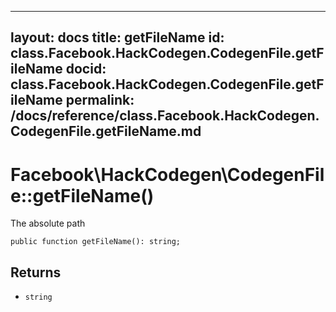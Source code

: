 
***

layout: docs
title: getFileName
id: class.Facebook.HackCodegen.CodegenFile.getFileName
docid: class.Facebook.HackCodegen.CodegenFile.getFileName
permalink: /docs/reference/class.Facebook.HackCodegen.CodegenFile.getFileName.md
---







# Facebook\\HackCodegen\\CodegenFile::getFileName()




The absolute path




``` Hack
public function getFileName(): string;
```




## Returns




+ ` string `